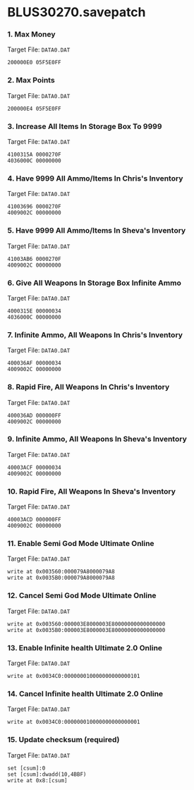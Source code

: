 # BLUS30270.savepatch

### 1. Max Money

Target File: `DATA0.DAT`

```
200000E0 05F5E0FF
```

### 2. Max Points

Target File: `DATA0.DAT`

```
200000E4 05F5E0FF
```

### 3. Increase All Items In Storage Box To 9999

Target File: `DATA0.DAT`

```
4100315A 0000270F
4036000C 00000000
```

### 4. Have 9999 All Ammo/Items In Chris's Inventory

Target File: `DATA0.DAT`

```
41003696 0000270F
4009002C 00000000
```

### 5. Have 9999 All Ammo/Items In Sheva's Inventory

Target File: `DATA0.DAT`

```
41003AB6 0000270F
4009002C 00000000
```

### 6. Give All Weapons In Storage Box Infinite Ammo

Target File: `DATA0.DAT`

```
4000315E 00000034
4036000C 00000000
```

### 7. Infinite Ammo, All Weapons In Chris's Inventory

Target File: `DATA0.DAT`

```
400036AF 00000034
4009002C 00000000
```

### 8. Rapid Fire, All Weapons In Chris's Inventory

Target File: `DATA0.DAT`

```
400036AD 000000FF
4009002C 00000000
```

### 9. Infinite Ammo, All Weapons In Sheva's Inventory

Target File: `DATA0.DAT`

```
40003ACF 00000034
4009002C 00000000
```

### 10. Rapid Fire, All Weapons In Sheva's Inventory

Target File: `DATA0.DAT`

```
40003ACD 000000FF
4009002C 00000000
```

### 11. Enable Semi God Mode Ultimate Online

Target File: `DATA0.DAT`

```
write at 0x003560:000079A8000079A8
write at 0x0035B0:000079A8000079A8
```

### 12. Cancel Semi God Mode Ultimate Online

Target File: `DATA0.DAT`

```
write at 0x003560:000003E8000003E80000000000000000
write at 0x0035B0:000003E8000003E80000000000000000
```

### 13. Enable Infinite health Ultimate 2.0 Online

Target File: `DATA0.DAT`

```
write at 0x0034C0:000000010000000000000101
```

### 14. Cancel Infinite health Ultimate 2.0 Online

Target File: `DATA0.DAT`

```
write at 0x0034C0:000000010000000000000001
```

### 15. Update checksum (required)

Target File: `DATA0.DAT`

```
set [csum]:0
set [csum]:dwadd(10,4BBF)
write at 0x8:[csum]
```

